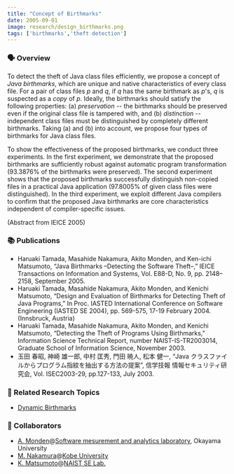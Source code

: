 ```yaml
---
title: "Concept of Birthmarks"
date: 2005-09-01
image: research/design_birthmarks.png
tags: ['birthmarks','theft detection']
---
```


### :speaking_head: Overview

To detect the theft of Java class files efficiently, we propose a concept of *Java birthmarks*, which are unique and native characteristics of every class file.
For a pair of class files $p$ and $q$, if $q$ has the same birthmark as $p$'s, $q$ is suspected as a *copy* of $p$.
Ideally, the birthmarks should satisfy the following properties: (a) *preservation* -- the birthmarks should be preserved even if the original class file is tampered with, and (b) *distinction* -- independent class files must be distinguished by completely different birthmarks.
Taking (a) and (b) into account, we propose four types of birthmarks for Java class files.

To show the effectiveness of the proposed birthmarks, we conduct three experiments.
In the first experiment, we demonstrate that the proposed birthmarks are sufficiently robust against automatic program transformation (93.3876\% of the birthmarks were preserved).
The second experiment shows that the proposed birthmarks successfully distinguish non-copied files in a practical Java application (97.8005\% of given class files were distinguished).
In the third experiment, we exploit different Java compilers to confirm that the proposed Java birthmarks are core characteristics independent of compiler-specific issues.

(Abstract from IEICE 2005)


### :books: Publications

* Haruaki Tamada, Masahide Nakamura, Akito Monden, and Ken-ichi Matsumoto, “Java Birthmarks –Detecting the Software Theft–,” IEICE Transactions on Information and Systems, Vol. E88-D, No. 9, pp. 2148–2158, September 2005.
* Haruaki Tamada, Masahide Nakamura, Akito Monden, and Kenichi Matsumoto, “Design and Evaluation of Birthmarks for Detecting Theft of Java Programs,” In Proc. IASTED International Conference on Software Engineering (IASTED SE 2004), pp. 569-575, 17-19 February 2004. (Innsbruck, Austria)
* Haruaki Tamada, Masahide Nakamura, Akito Monden, and Kenichi Matsumoto, “Detecting the Theft of Programs Using Birthmarks,” Information Science Technical Report, number NAIST-IS-TR2003014, Graduate School of Information Science, November 2003.
* 玉田 春昭, 神崎 雄一郎, 中村 匡秀, 門田 暁人, 松本 健一, “Java クラスファイルからプログラム指紋を抽出する方法の提案”, 信学技報 情報セキュリティ研究会, Vol. ISEC2003-29, pp.127-133, July 2003.


### :mag_right: Related Research Topics

* [Dynamic Birthmarks](../dynamic_birthmarks)

### :handshake: Collaborators

* [A. Monden](http://digi-ana.sakura.ne.jp/)@[Software mesurement and analytics laboratory](http://analytics.jpn.org/index-e.html), Okayama University
* [M. Nakamura](http://www27.cs.kobe-u.ac.jp/~masa-n/)@[Kobe University](http://www27.cs.kobe-u.ac.jp/wiki/home/)
* [K. Matsumoto](http://isw3.naist.jp/~matumoto/)@[NAIST SE Lab.](https://se-naist.jp)
